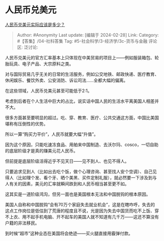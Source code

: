# 人民币兑美元
[人民币兑美元实际应该是多少？](https://www.zhihu.com/question/645669154/answer/3411726420)

> Author: #Anonymity
> Last update: [编辑于 2024-02-28]
> Link:
> Category: #【答集】/04-社科答集 
> Tag: #5-社会科学/3-经济学/3c-货币与金融
> 评论区:
> 泛讨论:

人民币兑美元的官方汇率基本上只体现在中美贸易的项目上——例如服装箱包、轮胎玩具、电子产品、大宗原料之类。

对与国际贸易几乎无关的日常的生活服务，例如公交地铁、邮政快递、医疗教育、休闲娱乐、餐饮外卖、公安消防、诉讼司法……全都大幅的偏离。

在这些领域，人民币兑美元甚至可能低于2:1。

考虑到后者在个人生活中巨大的占比，说实话中国人民的生活水平离美国人相差并不大。

很多方面甚至要明显的超过。吃、穿、教育、医疗、公共交通这方面，中国比美国堪称有压倒性的优势。

所以一算“购买力平价”，人民币就要大幅“升值”。

因为这个原因，只能吃速冻食品、用舶来中国制造、去沃尔玛、cosco，一切自助的底层阶级才是真的赚美元花人民币。

但前提是底层阶级活得近乎不见天日——见不到人、也见不得人。

只要追求见到人（比如出去吃个饭，做个心理咨询、甚至找人安个空调）、自己见得人（比如理个发、看个牙、晒个美黑、买件定制礼服），就必然要一下涉及到与人有关的因素，美元的汇率就瞬间跌到和人民币相当甚至更不如。

这其实是一道阶级鸿沟，但另一面也是美国根本无法和中国脱钩的根本原因。

美国人自称和中国脱钩“会有70万个家庭失去就业机会”，这是在瞎咋呼，失去的这点工作岗位是低估到了荒唐的程度且不说，光是因为失去中国货而吃不上饭、穿不上衣、用不起手机电脑、开不起车的美国人就不知道有几千万——这还不算没有户籍的非法移民。

到时候“超市”这种业态在美国将会绝迹——买火腿直接用霰弹付款。